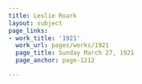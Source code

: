 ```yaml
---
title: Leslie Roark
layout: subject
page_links:
- work_title: '1921'
  work_url: pages/works/1921
  page_title: Sunday March 27, 1921
  page_anchor: page-1212

---
```

